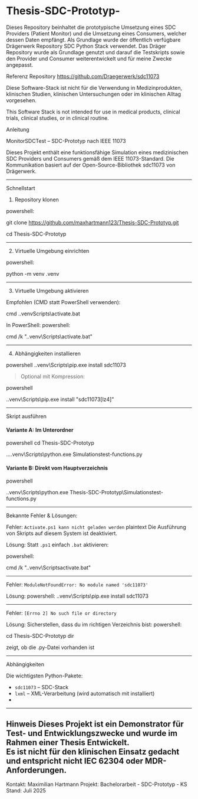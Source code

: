 # Thesis-SDC-Prototyp-

Dieses Repository beinhaltet die prototypische Umsetzung eines SDC Providers (Patient Monitor) und die Umsetzung eines Consumers, welcher dessen Daten empfängt. Als Grundlage wurde der öffentlich verfügbare Drägerwerk Repository SDC Python Stack verwendet.
Das Dräger Repository wurde als Grundlage genutzt und darauf die Testskripts sowie den Provider und Consumer weiterentwickelt und für meine Zwecke angepasst.

Referenz Repository
https://github.com/Draegerwerk/sdc11073

Diese Software-Stack ist nicht für die Verwendung in Medizinprodukten, klinischen Studien, klinischen Untersuchungen oder im klinischen Alltag vorgesehen.

This Software Stack is not intended for use in medical products, clinical trials, clinical studies, or in clinical routine.

Anleitung 

MonitorSDCTest – SDC-Prototyp nach IEEE 11073

Dieses Projekt enthält eine funktionsfähige Simulation eines medizinischen SDC Providers und Consumers gemäß dem IEEE 11073-Standard. Die Kommunikation basiert auf der Open-Source-Bibliothek sdc11073 von Drägerwerk.


---

Schnellstart

1. Repository klonen

powershell:

git clone https://github.com/maxhartmann123/Thesis-SDC-Prototyp.git

cd Thesis-SDC-Prototyp

---

2. Virtuelle Umgebung einrichten

powershell:

python -m venv .venv

---

3. Virtuelle Umgebung aktivieren

Empfohlen (CMD statt PowerShell verwenden):

cmd .\.venvScripts\activate.bat

In PowerShell:
powershell:

cmd /k ".\.venv\Scripts\activate.bat"

---

4. Abhängigkeiten installieren

powershell
.\.venv\Scripts\pip.exe install sdc11073

> Optional mit Kompression:

powershell

.\.venv\Scripts\pip.exe install "sdc11073[lz4]"

---

Skript ausführen

#### Variante A: Im Unterordner
powershell
cd Thesis-SDC-Prototyp

..\.\.venv\Scripts\python.exe Simulationstest-functions.py

#### Variante B: Direkt vom Hauptverzeichnis
powershell

.\.venv\Scripts\python.exe Thesis-SDC-Prototyp\Simulationstest-functions.py

---

Bekannte Fehler & Lösungen:

Fehler: `Activate.ps1 kann nicht geladen werden`
plaintext Die Ausführung von Skripts auf diesem System ist deaktiviert.

Lösung: Statt `.ps1` einfach `.bat` aktivieren:

powershell:

cmd /k ".\.venv\Scriptsactivate.bat"

---

Fehler: `ModuleNotFoundError: No module named 'sdc11073'`

Lösung: 
powershell:
.\.venv\Scripts\pip.exe install sdc11073

---

Fehler: `[Errno 2] No such file or directory`

Lösung: Sicherstellen, dass du im richtigen Verzeichnis bist:
powershell: 

cd Thesis-SDC-Prototyp dir  

zeigt, ob die .py-Datei vorhanden ist

---
Abhängigkeiten

Die wichtigsten Python-Pakete:

- `sdc11073` – SDC-Stack
- `lxml` – XML-Verarbeitung (wird automatisch mit installiert)
- 
---

Hinweis
Dieses Projekt ist ein Demonstrator für Test- und Entwicklungszwecke und wurde im Rahmen einer Thesis Entwickelt.  
Es ist nicht für den klinischen Einsatz gedacht und entspricht nicht IEC 62304 oder MDR-Anforderungen.
---
Kontakt:
Maximilian Hartmann
Projekt: Bachelorarbeit - SDC-Prototyp - KS
Stand: Juli 2025
